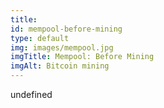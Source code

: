 ```yaml
--- 
title: 
id: mempool-before-mining
type: default
img: images/mempool.jpg
imgTitle: Mempool: Before Mining
imgAlt: Bitcoin mining
---
```


undefined

